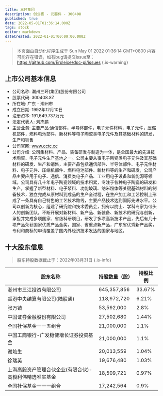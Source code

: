 ```yaml
---
title: 三环集团
description: 创业板 - 元器件 - 300408
published: true
date: 2022-05-01T01:36:14.000Z
tags: stock
editor: markdown
dateCreated: 2022-01-01T00:00:00.000Z
---
```


> 本页面由自动化程序生成于 Sun May 01 2022 01:36:14 GMT+0800
> 内容可能存在错误，如有bug请提交issue至：https://github.com/Eroleice/doc-pi/issues
{.is-warning}

## 上市公司基本信息
- 公司名称: 潮州三环(集团)股份有限公司
- 股票代码: 300408.SZ
- 所在地: 广东 - 潮州市
- 成立日期: 1992年12月10日
- 注册资本: 191,649.737万元
- 法定代表人: 刘杰鹏
- 主营业务: 主要产品:通信部件，半导体部件，电子元件材料，电子元件，压缩机部件，燃料电池部件，新材料等电子陶瓷类电子元件及其基础材料的研发，生产和销售
- 公司官网: www.cctc.cc
- 公司介绍: 公司集材料、产品、装备研发与制造为一体，是全国最大的先进技术陶瓷、电子元件生产基地之一。公司主要从事电子陶瓷类电子元件及其基础材料的研发、生产和销售，主要产品包括通信部件、半导体部件、电子元件材料、电子元件、压缩机部件、燃料电池部件、新材料等的生产和研发，公司产品主要应用于电子、通信、消费类电子产品、工业用电子设备和新能源等领域。公司具有几十年电子陶瓷领域的技术积累，专注于各种电子陶瓷的研发和生产，掌握了新型材料、电子浆料、功能玻璃、纳米粉体等关键基础材料的制备技术，独立完成从原材料到成品的生产全过程，在生产加工和工艺控制上形成了一条具有自己特色的工艺技术路线，主要产品技术达到国际先进水平。公司以创新为核心，组建了研究院和技术委员会，拥有以院士、学科专家为带头人的创新团队，不断开展对新材料、新产品、新装备、新技术的研究与创新，承担并完成多项国家、省级科研项目，研发了多项高新技术产品，先后有几十项产品荣获国家优质产品金奖，国家、省重点新产品，广东省优秀新产品奖，专利和商标的申请覆盖了国内外经济技术发达的国家与地区。


## 十大股东信息
> 股东持股数据截止于：2022年03月31日
{.is-info}

| 股东名称 | 持股数量（股） | 持股比例 |
| --- | --- | --- |
| 潮州市三江投资有限公司 | 645,357,856 | 33.67% |
| 香港中央结算有限公司(陆股通) | 118,972,720 | 6.21% |
| 张万镇 | 53,592,000 | 2.8% |
| 中国证券金融股份有限公司 | 27,502,680 | 1.44% |
| 全国社保基金一一五组合 | 21,000,000 | 1.1% |
| 中国工商银行-广发稳健增长证券投资基金 | 21,000,000 | 1.1% |
| 谢灿生 | 20,013,559 | 1.04% |
| 徐瑞英 | 19,676,480 | 1.03% |
| 上海高毅资产管理合伙企业(有限合伙)-高毅利伟精选唯实基金 | 18,509,721 | 0.97% |
| 全国社保基金一一一组合 | 17,242,564 | 0.9% |




